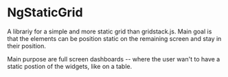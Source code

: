 # NgStaticGrid

A librariy for a simple and more static grid than gridstack.js. Main goal is that the elements can be position static on the remaining screen and stay in their position.

Main purpose are full screen dashboards -- where the user wan't to have a static postion of the widgets, like on a table.